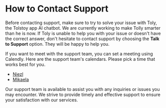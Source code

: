 # How to Contact Support

Before contacting support, make sure to try to solve your issue with Toly, the Tolstoy app AI chatbot. We are currently working to make Tolly smarter than he is now. If Toly is unable to help you with your issue or doesn't have the correct answer, don't hesitate to contact support by choosing the **Talk to Support** option. They will be happy to help you.

If you want to meet with the support team, you can set a meeting using Calendly. Here are the support team's calendars. Please pick a time that works best for you.

- [Niezl](https://calendly.com/niezl-m)
- [Mikaela](https://calendly.com/mikaela-lasig/)

Our support team is available to assist you with any inquiries or issues you may encounter. We strive to provide timely and effective support to ensure your satisfaction with our services.
